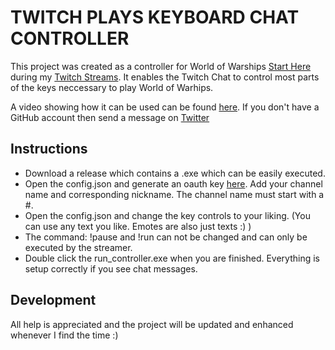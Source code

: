 # TWITCH PLAYS KEYBOARD CHAT CONTROLLER

This project was created as a controller for World of Warships [Start Here](https://warships.net/pelzmorph) during my [Twitch Streams](https://www.twitch.tv/pelzmorph).
It enables the Twitch Chat to control most parts of the keys neccessary to play World of Warhips. 

A video showing how it can be used can be found [here](https://www.youtube.com/watch?v=LDJnaGyWRwA).
If you don't have a GitHub account then send a message on [Twitter](https://twitter.com/PelzMorph) 

## Instructions

* Download a release which contains a .exe which can be easily executed. 
* Open the config.json and generate an oauth key [here](https://twitchapps.com/tmi). Add your channel name and corresponding nickname. The channel name must start with a #.
* Open the config.json and change the key controls to your liking. (You can use any text you like. Emotes are also just texts :) )
* The command: !pause and !run can not be changed and can only be executed by the streamer.
* Double click the run_controller.exe when you are finished. Everything is setup correctly if you see chat messages.

## Development

All help is appreciated and the project will be updated and enhanced whenever I find the time :)



